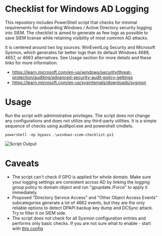 # Checklist for Windows AD Logging
This repository includes PowerShell script that checks for minimal requirements for onboarding Windows / Active Directory security logging into SIEM. The checklist is aimed to generate as few logs as possible to save SIEM license while retaining visibility of most common AD attacks.

It is centered around two log sources: WinEventLog Security and Microsoft Sysmon, which generates far better logs than its default Windows 4688, 4657, or 4663 alternatives. See Usage section for more details and these links for more information:

* https://learn.microsoft.com/en-us/windows/security/threat-protection/auditing/advanced-security-audit-policy-settings
* https://learn.microsoft.com/en-us/sysinternals/downloads/sysmon

# Usage
Run the script with administrative privileges. The script does not change any configurations and does not utilize any third-party utilities. It is a simple sequence of checks using auditpol.exe and powershell cmdlets.
```
powershell -ep bypass .\windows-siem-checklist.ps1
```
![Script Output](https://user-images.githubusercontent.com/24703293/232227229-0761c4e9-83bf-4b52-b71d-e9522881b14d.png)

# Caveats
* The script can't check if GPO is applied for whole domain. Make sure your logging settings are consistent across AD by linking the logging group policy to domain object and run "gpupdate /Force" to apply it immediately.
* Proposed "Directory Service Access" and "Other Object Access Events" subcategories generate a lot of 4662 events, but they are the only reliable options to detect DPAPI backup key dump and DCSync attack. Try to filter it on SIEM side.
* The script does not check for all Sysmon configuration entries and performs only basic checks. If you are not sure what to enable - start with [this config](https://github.com/Neo23x0/sysmon-config)

